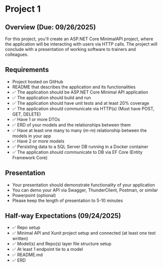 # Project 1

## Overview (Due: 09/26/2025)

For this project, you'll create an ASP.NET Core MinimalAPI project, where the application will be interacting with users via HTTP calls. The project will conclude with a presentation of working software to trainers and colleagues.

## Requirements

- Project hosted on GitHub
- README that describes the application and its functionalities
- ✅ The application should be ASP.NET Core Minimal API application
- ✅ The application should build and run
- ✅ The application should have unit tests and at least 20% coverage
- ✅ The application should communicate via HTTP(s) (Must have POST, GET, DELETE)
- ✅ Have 1 or more DTOs
- ✅ ERD of your models and the relationships between them
- ✅ Have at least one many to many (m-m) relationship between the models in your app
- ✅ Have 2 or more models
- ✅ Persisting data to a SQL Server DB running in a Docker container
- ✅ The application should communicate to DB via EF Core (Entity Framework Core)

## Presentation

- Your presentation should demonstrate functionality of your application
- You can demo your API via Swagger, ThunderClient, Postman, or similar
- Powerpoint (optional)
- Please keep the length of presentation to 5-10 minutes

## Half-way Expectations (09/24/2025)

- ✅ Repo setup
- ✅ Minimal API and Xunit project setup and connected (at least one test written)
- ✅ Model(s) and Repo(s) layer file structure setup
- ✅ At least 1 endpoint tie to a model
- ✅ README.md
- ✅ ERD
